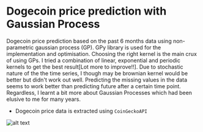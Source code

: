 # Dogecoin price prediction with Gaussian Process

Dogecoin price prediction based on the past 6 months data using non-parametric gaussian process (GP). GPy library is used for the implementation and optimisation. Choosing the right kernel is the main crux of using GPs. I tried a combination of linear, exponential and periodic kernels to get the best result[Lot more to improve!!]. Due to stochastic nature of the the time series, I though may be brownian kernel would be better but didn't work out well. Predicting the missing values in the data seems to work better than predicting future after a certain time point. Regardless, I learnt a bit more about Gaussian Processes which had been elusive to me for many years. 

* Dogecoin price data is extracted using `CoinGeckoAPI`


![alt text](https://github.com/LamaNIkesh/GaussianProcess/Plots/prediction.png?raw=true)

